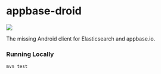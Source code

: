 # appbase-droid
[![](https://api.travis-ci.org/appbaseio/appbase-droid.svg?branch=master)](https://travis-ci.org/appbaseio/appbase-droid)

The missing Android client for Elasticsearch and appbase.io.


### Running Locally

```
mvn test
```
